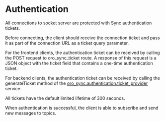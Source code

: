 # Authentication

All connections to socket server are protected with Sync authentication tickets.

Before connecting, the client should receive the connection ticket and pass it as part of the connection URL as a ticket query parameter.

For the frontend clients, the authentication ticket can be received by calling the POST request to oro_sync_ticket route. A response
of this request is a JSON object with the ticket field that contains a one-time authentication ticket.

For backend clients, the authentication ticket can be received by calling the generateTicket method of the <a href="https://github.com/oroinc/platform/blob/5.1/src/Oro/Bundle/SyncBundle/Authentication/Ticket/TicketProvider.php" target="_blank">oro_sync.authentication.ticket_provider</a> service.

All tickets have the default limited lifetime of 300 seconds.

When authentication is successful, the client is able to subscribe and send new messages to topics.

<!-- Frontend -->
